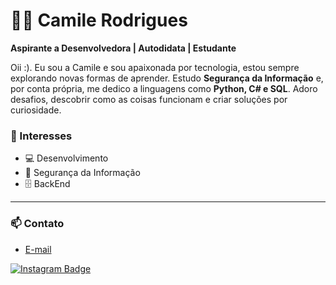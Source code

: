 # 👩‍💻 Camile Rodrigues

**Aspirante a Desenvolvedora | Autodidata | Estudante**

Oii :). Eu sou a Camile e sou apaixonada por tecnologia, estou sempre explorando novas formas de aprender. Estudo **Segurança da Informação** e, por conta própria, me dedico a linguagens como **Python, C# e SQL**. Adoro desafios, descobrir como as coisas funcionam e criar soluções por curiosidade.


### 🔹 Interesses
- 💻 Desenvolvimento  
- 🔐 Segurança da Informação  
- 🗄️ BackEnd 

---

### 📫 Contato  
- [E-mail](camile.vitoriar2003@gmail.com)

[![Instagram Badge](https://img.shields.io/badge/-Instagram-pink?style=flat-square&logo=Instagram&logoColor=white&link=https://www.instagram.com/camivnr/)](https://www.instagram.com/camivnr/) 
